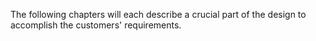 The following chapters will each describe a crucial part of the design to accomplish the customers' requirements.